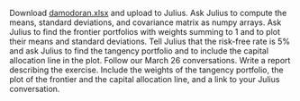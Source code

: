 Download [damodoran.xlsx](https://www.dropbox.com/scl/fi/xvj5xdzwk7dvegduxw4aj/damodoran.xlsx?rlkey=i4kddrnyb6fqfmxwiyzd6o7js&dl=1) and upload to Julius.  Ask Julius to compute the means, standard deviations, and covariance matrix as numpy arrays.  Ask Julius to find the frontier portfolios with weights summing to 1 and to plot their means and standard deviations.  Tell Julius that the risk-free rate is 5% and ask Julius to find the tangency portfolio and to include the capital allocation line in the plot.  Follow our March 26 conversations.  Write a report describing the exercise.  Include the weights of the tangency portfolio, the plot of the frontier and the capital allocation line, and a link to your Julius conversation. 